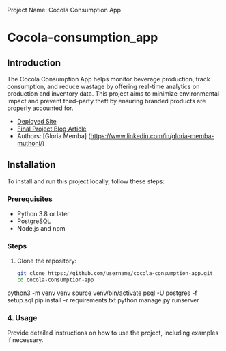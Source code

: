 Project Name: Cocola Consumption App
# Cocola-consumption_app
## Introduction

The Cocola Consumption App helps monitor beverage production, track consumption, and reduce wastage by offering real-time analytics on production and inventory data. This project aims to minimize environmental impact and prevent third-party theft by ensuring branded products are properly accounted for.
- [Deployed Site](https://cocola-consumption-app.com)
- [Final Project Blog Article](https://myblog.com/cocola-app-overview)
- Authors: [Gloria Memba] (https://www.linkedin.com/in/gloria-memba-muthoni/)
  
## Installation

To install and run this project locally, follow these steps:

### Prerequisites
- Python 3.8 or later
- PostgreSQL
- Node.js and npm

### Steps
1. Clone the repository:
   ```bash
   git clone https://github.com/username/cocola-consumption-app.git
   cd cocola-consumption-app
  python3 -m venv venv
source venv/bin/activate
psql -U postgres -f setup.sql
pip install -r requirements.txt
python manage.py runserver
### **4. Usage**
Provide detailed instructions on how to use the project, including examples if necessary.

